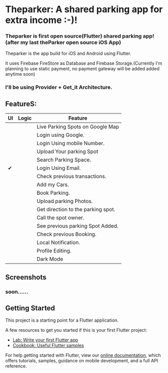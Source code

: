# Theparker: A shared parking app for extra income :-)!

### Theparker is first open source(Flutter) shared parking app! (after my last theParker open source iOS App)

Theparker is the app build for iOS and Android using Flutter.

It uses Firebase FireStore as Database and Firebase Storage.(Currently I'm planning to use static payment, no payment gateway will be added added anytime soon)  

### I'll be using Provider + Get_it Architecture.

## FeatureS:

|  UI  | Logic | Feature |
| ------ | ------ | ------|
|  |  |Live Parking Spots on Google Map
|  |  | Login using Google.
|  |  | Login Using mobile Number.
|  |  | Upload Your parking Spot
|  |  | Search Parking Space.
| ✔ |  |Login Using Email.
|  |  | Check previous transactions.
|  |  | Add my Cars.
|  |  | Book Parking.
|  |  | Upload parking Photos.
|  |  | Get direction to the parking spot.
|  |  | Call the spot owner.
|  |  | See previous parking Spot Added.
|  |  | Check previous Booking.
|  |  | Local Notification.
|  |  | Profile Editing.
|  |  | Dark Mode

## Screenshots

### soon......

## Getting Started

This project is a starting point for a Flutter application.

A few resources to get you started if this is your first Flutter project:

- [Lab: Write your first Flutter app](https://flutter.dev/docs/get-started/codelab)
- [Cookbook: Useful Flutter samples](https://flutter.dev/docs/cookbook)

For help getting started with Flutter, view our 
[online documentation](https://flutter.dev/docs), which offers tutorials, 
samples, guidance on mobile development, and a full API reference.
